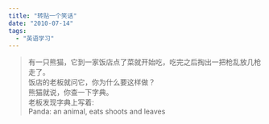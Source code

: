 ```yaml
---
title: "转贴一个笑话"
date: "2010-07-14"
tags: 
  - "英语学习"
---
```


> 有一只熊猫，它到一家饭店点了菜就开始吃，吃完之后掏出一把枪乱放几枪走了。  
> 饭店的老板就问它，你为什么要这样做？  
> 熊猫就说，你查一下字典。  
> 老板发现字典上写着:  
> Panda: an animal, eats shoots and leaves
